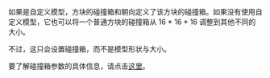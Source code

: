 如果是自定义模型，方块的碰撞箱和朝向定义了该方块的碰撞箱。如果没有使用自定义模型，它也可以将一个普通方块的碰撞箱从 16 * 16 * 16 调整到其他不同的大小。

不过，这只会设置碰撞箱，而不是模型形状与大小。

要了解碰撞箱参数的具体信息，请点击[这里](https：//mcreator.net/wiki/block-dimensions-and-bonding-box)。